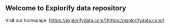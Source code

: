 ## Welcome to Explorify data repository

Visit our homepage: [https://explorifydata.com/](https://explorifydata.com/) 